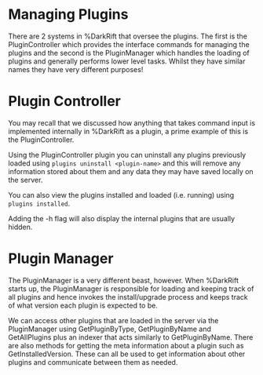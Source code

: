 # Managing Plugins
There are 2 systems in %DarkRift that oversee the plugins. The first is the PluginController which provides the interface commands for managing the plugins and the second is the PluginManager which handles the loading of plugins and generally performs lower level tasks. Whilst they have similar names they have very different purposes!

# Plugin Controller      
You may recall that we discussed how anything that takes command input is implemented internally in %DarkRift as a plugin, a prime example of this is the PluginController.

Using the PluginController plugin you can uninstall any plugins previously loaded using `plugins uninstall <plugin-name>` and this will remove any information stored about them and any data they may have saved locally on the server.

You can also view the plugins installed and loaded (i.e. running) using `plugins installed`.

Adding the -h flag will also display the internal plugins that are usually hidden.

# Plugin Manager
The PluginManager is a very different beast, however. When %DarkRift starts up, the PluginManager is responsible for loading and keeping track of all plugins and hence invokes the install/upgrade process and keeps track of what version each plugin is expected to be.

We can access other plugins that are loaded in the server via the PluginManager using GetPluginByType, GetPluginByName and GetAllPlugins plus an indexer that acts similarly to GetPluginByName. There are also methods for getting the meta information about a plugin such as GetInstalledVersion. These can all be used to get information about other plugins and communicate between them as needed.
